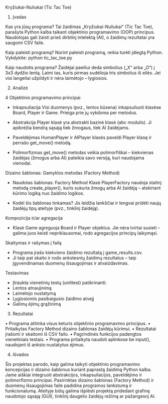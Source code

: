 Kryžiukai-Nuliukai (Tic Tac Toe)

1. Įvadas

Kas yra jūsų programa?
Tai žaidimas „Kryžiukai-Nuliukai“ (Tic Tac Toe), parašyta Python kalba taikant objektinio programavimo (OOP) principus. Naudotojas gali žaisti prieš dirbtinį intelektą (AI), o žaidimų rezultatai yra saugomi CSV faile.

Kaip paleisti programą?
Norint paleisti programą, reikia turėti įdiegtą Python. Vykdykite: python tic_tac_toe.py

Kaip naudotis programa?
Žaidėjai paeiliui deda simbolius („X“ arba „O“) į 3x3 dydžio lentą. Laimi tas, kuris pirmas sudėlioja tris simbolius iš eilės. Jei visi langeliai užpildyti ir nėra laimėtojo – lygiosios.

2. Analizė

4 Objektinio programavimo principai

- Inkapsuliacija
  Visi duomenys (pvz., lentos būsena) inkapsuliuoti klasėse Board, Player ir Game. Prieiga prie jų vykdoma per metodus.

- Abstrakcija
  Player klasė yra abstrakti bazinė klasė (abc modulis). Ji apibrėžia bendrą sąsają tiek žmogaus, tiek AI žaidėjams.

- Paveldėjimas
  HumanPlayer ir AIPlayer klasės paveldi Player klasę ir perrašo get_move() metodą.

- Polimorfizmas
  get_move() metodas veikia polimorfiškai – kiekvienas žaidėjas (žmogus arba AI) pateikia savo versiją, kuri naudojama vienodai.

Dizaino šablonas: Gamyklos metodas (Factory Method)

- Naudotas šablonas: Factory Method
  Klasė PlayerFactory naudoja statinį metodą create_player(), kuris sukuria žmogų arba AI žaidėją – atskiriant kūrimo logiką nuo žaidimo logikos.

- Kodėl šis šablonas tinkamas?
  Jis leidžia lankščiai ir lengvai pridėti naujų žaidėjų tipų ateityje (pvz., tinklinį žaidėją).

Kompozicija ir/ar agregacija

- Klasė Game agreguoja Board ir Player objektus. Jie nėra tvirtai susieti – galima juos keisti nepriklausomai, rodo agregacijos principų laikymąsi.

Skaitymas ir rašymas į failą

- Programa įrašo kiekvieno žaidimo rezultatą į game_results.csv.
- Ji taip pat skaito ir rodo ankstesnių žaidimų rezultatus – taip įgyvendinamas duomenų išsaugojimas ir atvaizdavimas.

Testavimas

- Įtraukta vienetinių testų (unittest) patikrinanti:
-	Lentos atnaujinimą
-	Laimėtojo nustatymą
-	Lygiosiomis pasibaigusio žaidimo atvejį
-	Galimų ėjimų grąžinimą

3. Rezultatai

•	Programa atitinka visus keturis objektinio programavimo principus.
•	Pritaikytas Factory Method dizaino šablonas žaidėjų kūrimui.
•	Rezultatai įrašomi ir skaitomi iš CSV failo.
•	Pagrindinės funkcijos padengtos vienetiniais testais.
•	Programa pritaikyta naudoti aplinkose be input(), naudojant iš anksto nustatytus ėjimus.

4. Išvados

Šis projektas parodo, kaip galima taikyti objektinio programavimo koncepcijas ir dizaino šablonus kuriant paprastą žaidimą Python kalba. Jame aiškiai integruoti abstrakcijos, inkapsuliacijos, paveldėjimo ir polimorfizmo principai. Pasirinktas dizaino šablonas (Factory Method) ir duomenų išsaugojimas faile padidina programos lankstumą ir funkcionalumą. Ateityje būtų galima išplėsti projektą pridedant grafinę naudotojo sąsają (GUI), tinklinį daugelio žaidėjų režimą ar pažangesnį AI.
